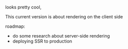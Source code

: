 looks pretty cool,

This current version is about rendering on the client side 

roadmap: 

- do some research about server-side rendering
- deploying SSR to production
